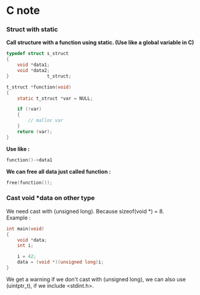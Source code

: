 # C note

### __Struct with static__

__Call structure with a function using static. (Use like a global variable in C)__

``` C
typedef struct s_struct
{
    void *data1;
    void *data2;
}              t_struct;

t_struct *function(void)
{
    static t_struct *var = NULL;

    if (!var)
    {
        // malloc var
    }
    return (var);
}
```

__Use like :__

``` C
function()->data1
```

__We can free all data just called function :__

``` C
free(function());
```

### __Cast void *data on other type__

We need cast with (unsigned long). Because sizeof(void *) = 8.  
Example : 

``` C
int main(void)
{
    void *data;
    int i;

    i = 42;
    data = (void *)(unsigned long)i;
}
```
We get a warning if we don't cast with (unsigned long), we can also use (uintptr_t), if we include <stdint.h>.